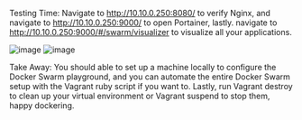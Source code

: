 Testing Time:
Navigate to http://10.10.0.250:8080/ to verify Nginx, and navigate to http://10.10.0.250:9000/
to open Portainer, lastly. navigate to
http://10.10.0.250:9000/#/swarm/visualizer to visualize all your applications.

![image](https://user-images.githubusercontent.com/79023863/200196395-ca41dd11-7bef-4cb0-b91f-5be1bd4a0f34.png)
![image](https://user-images.githubusercontent.com/79023863/200196419-08af3fc0-e1c5-44a1-8957-b1a3b25d049a.png)


Take Away:
You should able to set up a machine locally to configure the Docker Swarm playground, and you can automate the entire Docker Swarm setup with the Vagrant ruby script if you want to. Lastly, run Vagrant destroy to clean up your virtual environment or Vagrant suspend to stop them, happy dockering.
